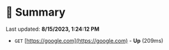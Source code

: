 # 📖 Summary
Last updated: **8/15/2023, 1:24:12 PM**

- `GET` [https://google.com](https://google.com) - **Up** (209ms)
